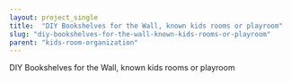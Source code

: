 ```yaml
---
layout: project_single
title:  "DIY Bookshelves for the Wall, known kids rooms or playroom"
slug: "diy-bookshelves-for-the-wall-known-kids-rooms-or-playroom"
parent: "kids-room-organization"
---
```

DIY Bookshelves for the Wall, known kids rooms or playroom
